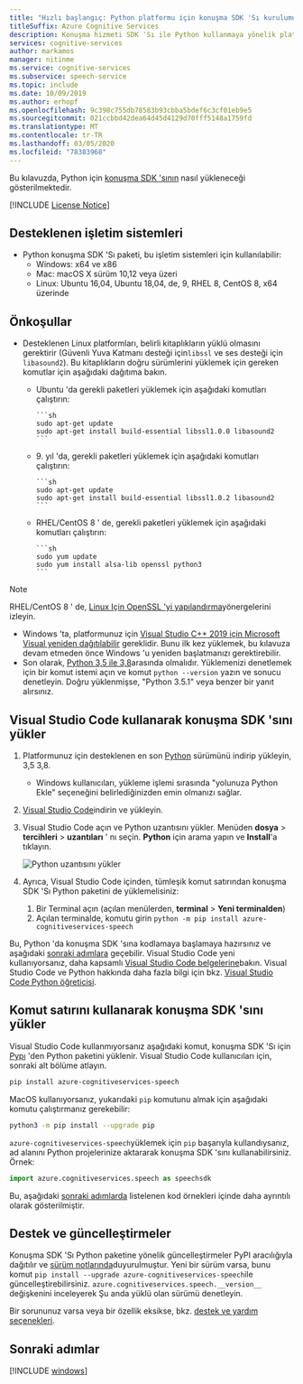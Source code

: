 ```yaml
---
title: "Hızlı başlangıç: Python platformu için konuşma SDK 'Sı kurulumu-konuşma hizmeti"
titleSuffix: Azure Cognitive Services
description: Konuşma hizmeti SDK 'Sı ile Python kullanmaya yönelik platformunuzu ayarlamak için bu kılavuzu kullanın.
services: cognitive-services
author: markamos
manager: nitinme
ms.service: cognitive-services
ms.subservice: speech-service
ms.topic: include
ms.date: 10/09/2019
ms.author: erhopf
ms.openlocfilehash: 9c398c755db78583b93cbba5bdef6c3cf01eb9e5
ms.sourcegitcommit: 021ccbbd42dea64d45d4129d70fff5148a1759fd
ms.translationtype: MT
ms.contentlocale: tr-TR
ms.lasthandoff: 03/05/2020
ms.locfileid: "78383968"
---
```

Bu kılavuzda, Python için [konuşma SDK 'sının](~/articles/cognitive-services/speech-service/speech-sdk.md) nasıl yükleneceği gösterilmektedir.

[!INCLUDE [License Notice](~/includes/cognitive-services-speech-service-license-notice.md)]

## <a name="supported-operating-systems"></a>Desteklenen işletim sistemleri

- Python konuşma SDK 'Sı paketi, bu işletim sistemleri için kullanılabilir:
  - Windows: x64 ve x86
  - Mac: macOS X sürüm 10,12 veya üzeri
  - Linux: Ubuntu 16,04, Ubuntu 18,04, de, 9, RHEL 8, CentOS 8, x64 üzerinde

## <a name="prerequisites"></a>Önkoşullar

- Desteklenen Linux platformları, belirli kitaplıkların yüklü olmasını gerektirir (Güvenli Yuva Katmanı desteği için`libssl` ve ses desteği için `libasound2`). Bu kitaplıkların doğru sürümlerini yüklemek için gereken komutlar için aşağıdaki dağıtıma bakın.

  - Ubuntu 'da gerekli paketleri yüklemek için aşağıdaki komutları çalıştırın:

        ```sh
        sudo apt-get update
        sudo apt-get install build-essential libssl1.0.0 libasound2
        ```

  - 9\. yıl 'da, gerekli paketleri yüklemek için aşağıdaki komutları çalıştırın:

        ```sh
        sudo apt-get update
        sudo apt-get install build-essential libssl1.0.2 libasound2
        ```

  - RHEL/CentOS 8 ' de, gerekli paketleri yüklemek için aşağıdaki komutları çalıştırın:

        ```sh
        sudo yum update
        sudo yum install alsa-lib openssl python3
        ```

> [!NOTE]
> RHEL/CentOS 8 ' de, [Linux Için OpenSSL 'yi yapılandırma](~/articles/cognitive-services/speech-service/how-to-configure-openssl-linux.md)yönergelerini izleyin.

- Windows 'ta, platformunuz için [Visual Studio C++ 2019 için Microsoft Visual yeniden dağıtılabilir](https://support.microsoft.com/help/2977003/the-latest-supported-visual-c-downloads) gereklidir. Bunu ilk kez yüklemek, bu kılavuza devam etmeden önce Windows 'u yeniden başlatmanızı gerektirebilir.
- Son olarak, [Python 3,5 ile 3,8](https://www.python.org/downloads/)arasında olmalıdır. Yüklemenizi denetlemek için bir komut istemi açın ve komut `python --version` yazın ve sonucu denetleyin. Doğru yüklenmişse, "Python 3.5.1" veya benzer bir yanıt alırsınız.

## <a name="install-the-speech-sdk-using-visual-studio-code"></a>Visual Studio Code kullanarak konuşma SDK 'sını yükler

1. Platformunuz için desteklenen en son [Python](https://www.python.org/downloads/) sürümünü indirip yükleyin, 3,5 3,8.
   - Windows kullanıcıları, yükleme işlemi sırasında "yolunuza Python Ekle" seçeneğini belirlediğinizden emin olmanızı sağlar.
1. [Visual Studio Code](https://code.visualstudio.com/Download)indirin ve yükleyin.
1. Visual Studio Code açın ve Python uzantısını yükler. Menüden **dosya** > **tercihleri** > **uzantıları** ' nı seçin. **Python** için arama yapın ve **Install**'a tıklayın.

   ![Python uzantısını yükler](~/articles/cognitive-services/speech-service/media/sdk/qs-python-vscode-python-extension.png)

1. Ayrıca, Visual Studio Code içinden, tümleşik komut satırından konuşma SDK 'Sı Python paketini de yüklemelisiniz:
   1. Bir Terminal açın (açılan menülerden, **terminal** > **Yeni terminalden**)
   1. Açılan terminalde, komutu girin `python -m pip install azure-cognitiveservices-speech`

Bu, Python 'da konuşma SDK 'sına kodlamaya başlamaya hazırsınız ve aşağıdaki [sonraki adımlara](#next-steps) geçebilir. Visual Studio Code yeni kullanıyorsanız, daha kapsamlı [Visual Studio Code belgelerine](https://code.visualstudio.com/docs)bakın. Visual Studio Code ve Python hakkında daha fazla bilgi için bkz. [Visual Studio Code Python öğreticisi](https://code.visualstudio.com/docs/python/python-tutorial).

## <a name="install-the-speech-sdk-using-the-command-line"></a>Komut satırını kullanarak konuşma SDK 'sını yükler

Visual Studio Code kullanmıyorsanız aşağıdaki komut, konuşma SDK 'Sı için [Pypı](https://pypi.org/) 'den Python paketini yüklenir. Visual Studio Code kullanıcıları için, sonraki alt bölüme atlayın.

```sh
pip install azure-cognitiveservices-speech
```

MacOS kullanıyorsanız, yukarıdaki `pip` komutunu almak için aşağıdaki komutu çalıştırmanız gerekebilir:

```sh
python3 -m pip install --upgrade pip
```

`azure-cognitiveservices-speech`yüklemek için `pip` başarıyla kullandıysanız, ad alanını Python projelerinize aktararak konuşma SDK 'sını kullanabilirsiniz. Örnek:

```py
import azure.cognitiveservices.speech as speechsdk
```

Bu, aşağıdaki [sonraki adımlarda](#next-steps) listelenen kod örnekleri içinde daha ayrıntılı olarak gösterilmiştir.

## <a name="support-and-updates"></a>Destek ve güncelleştirmeler

Konuşma SDK 'Sı Python paketine yönelik güncelleştirmeler PyPI aracılığıyla dağıtılır ve [sürüm notlarında](~/articles/cognitive-services/speech-service/releasenotes.md)duyurulmuştur.
Yeni bir sürüm varsa, bunu komut `pip install --upgrade azure-cognitiveservices-speech`ile güncelleştirebilirsiniz.
`azure.cognitiveservices.speech.__version__` değişkenini inceleyerek Şu anda yüklü olan sürümü denetleyin.

Bir sorununuz varsa veya bir özellik eksikse, bkz. [destek ve yardım seçenekleri](~/articles/cognitive-services/speech-service/support.md).

## <a name="next-steps"></a>Sonraki adımlar

[!INCLUDE [windows](../quickstart-list.md)]
